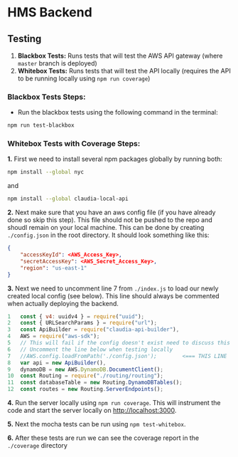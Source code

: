 # HMS Backend
## Testing
1. **Blackbox Tests:** Runs tests that will test the AWS API gateway (where `master` branch is deployed) 
2. **Whitebox Tests:** Runs tests that will test the API locally (requires the API to be running locally using `npm run coverage`)
### Blackbox Tests Steps:
- Run the blackbox tests using the following command in the terminal:
```bash
npm run test-blackbox
```
### Whitebox Tests with Coverage Steps:
**1.** First we need to install several npm packages globally by running both:
```bash
npm install --global nyc
```
and
```bash
npm install --global claudia-local-api
```

**2.** Next make sure that you have an aws config file (if you have already done so skip this step). This file should not be pushed to the repo and shoudl remain on your local machine. This can be done by creating `./config.json` in the root directory. It should look something like this:
```json
{ 
    "accessKeyId": <AWS_Access_Key>,
    "secretAccessKey": <AWS_Secret_Access_Key>,
    "region": "us-east-1" 
}
```

**3.** Next we need to uncomment line 7 from `./index.js` to load our newly created local config (see below). This line should always be commented when actually deploying the backend.
```javascript
1   const { v4: uuidv4 } = require("uuid");
2   const { URLSearchParams } = require("url");
3   const ApiBuilder = require("claudia-api-builder"),
4   AWS = require("aws-sdk");
5   // This will fail if the config doesn't exist need to discuss this
6   // Uncomment the line below when testing locally
7   //AWS.config.loadFromPath('./config.json');        <=== THIS LINE
8   var api = new ApiBuilder(),
9   dynamoDB = new AWS.DynamoDB.DocumentClient();
10  const Routing = require("./routing/routing");
11  const databaseTable = new Routing.DynamoDBTables();
12  const routes = new Routing.ServerEndpoints();
``` 

**4.** Run the server locally using `npm run coverage`. This will instrument the code and start the server locally on [http://localhost:3000](http://localhost:3000).

**5.** Next the mocha tests can be run using `npm test-whitebox`.

**6.** After these tests are run we can see the coverage report in the `./coverage` directory